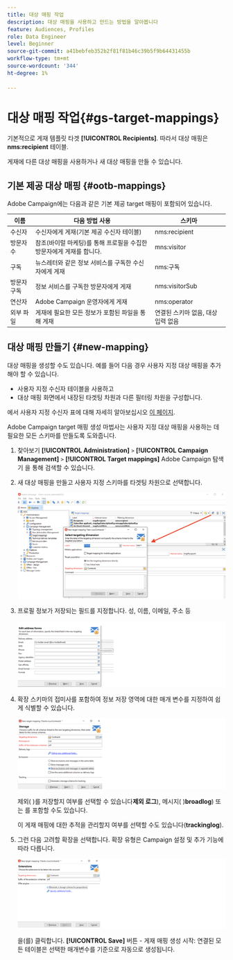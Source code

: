 ```yaml
---
title: 대상 매핑 작업
description: 대상 매핑을 사용하고 만드는 방법을 알아봅니다
feature: Audiences, Profiles
role: Data Engineer
level: Beginner
source-git-commit: a41bebfeb352b2f81f81b46c39b5f9b64431455b
workflow-type: tm+mt
source-wordcount: '344'
ht-degree: 1%

---
```


# 대상 매핑 작업{#gs-target-mappings}

기본적으로 게재 템플릿 타겟 **[!UICONTROL Recipients]**. 따라서 대상 매핑은 **nms:recipient** 테이블.

게재에 다른 대상 매핑을 사용하거나 새 대상 매핑을 만들 수 있습니다.

## 기본 제공 대상 매핑 {#ootb-mappings}

Adobe Campaign에는 다음과 같은 기본 제공 target 매핑이 포함되어 있습니다.

| 이름 | 다음 방법 사용 | 스키마 |
|---|---|---|
| 수신자 | 수신자에게 게재(기본 제공 수신자 테이블) | nms:recipient |
| 방문자 수 | 참조(바이럴 마케팅)를 통해 프로필을 수집한 방문자에게 게재를 합니다. | mns:visitor |
| 구독 | 뉴스레터와 같은 정보 서비스를 구독한 수신자에게 게재 | nms:구독 |
| 방문자 구독 | 정보 서비스를 구독한 방문자에게 게재 | nms:visitorSub |
| 연산자 | Adobe Campaign 운영자에게 게재 | nms:operator |
| 외부 파일 | 게재에 필요한 모든 정보가 포함된 파일을 통해 게재 | 연결된 스키마 없음, 대상 입력 없음 |

## 대상 매핑 만들기 {#new-mapping}

대상 매핑을 생성할 수도 있습니다. 예를 들어 다음 경우 사용자 지정 대상 매핑을 추가해야 할 수 있습니다.

* 사용자 지정 수신자 테이블을 사용하고
* 대상 매핑 화면에서 내장된 타겟팅 차원과 다른 필터링 차원을 구성합니다.

에서 사용자 지정 수신자 표에 대해 자세히 알아보십시오 [이 페이지](../dev/custom-recipient.md).

Adobe Campaign target 매핑 생성 마법사는 사용자 지정 대상 매핑을 사용하는 데 필요한 모든 스키마를 만들도록 도와줍니다.

1. 찾아보기 **[!UICONTROL Administration]** `>` **[!UICONTROL Campaign Management]** `>` **[!UICONTROL Target mappings]** Adobe Campaign 탐색기 을 통해 검색할 수 있습니다.

1. 새 대상 매핑을 만들고 사용자 지정 스키마를 타겟팅 차원으로 선택합니다.

   ![](assets/new-target-mapping.png)


1. 프로필 정보가 저장되는 필드를 지정합니다. 성, 이름, 이메일, 주소 등

   ![](assets/wf_new_mapping_define_join.png)

1. 확장 스키마의 접미사를 포함하여 정보 저장 영역에 대한 매개 변수를 지정하여 쉽게 식별할 수 있습니다.

   ![](assets/wf_new_mapping_define_names.png)

   제외( )를 저장할지 여부를 선택할 수 있습니다&#x200B;**제외 로그**), 메시지( )**broadlog**) 또는 를 포함할 수도 있습니다.

   이 게재 매핑에 대한 추적을 관리할지 여부를 선택할 수도 있습니다(**trackinglog**).

1. 그런 다음 고려할 확장을 선택합니다. 확장 유형은 Campaign 설정 및 추가 기능에 따라 다릅니다.

   ![](assets/wf_new_mapping_define_extensions.png)

   을(를) 클릭합니다. **[!UICONTROL Save]** 버튼 - 게재 매핑 생성 시작: 연결된 모든 테이블은 선택한 매개변수를 기준으로 자동으로 생성됩니다.

